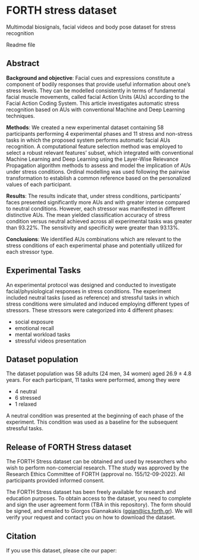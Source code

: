 # FORTH stress dataset
Multimodal biosignals, facial videos and body pose dataset for stress recognition

Readme file


## Abstract
**Background and objective**: Facial cues and expressions constitute a component of bodily responses that provide useful information
about one’s stress levels. They can be modelled consistently in terms of fundamental facial muscle movements, called facial Action
Units (AUs) according to the Facial Action Coding System. This article investigates automatic stress recognition based on AUs
with conventional Machine and Deep Learning techniques.


**Methods**: We created a new experimental dataset containing 58 participants performing 4 experimental phases and 11 stress and
non-stress tasks in which the proposed system performs automatic facial AUs recognition. A computational feature selection
method was employed to select a robust relevant features’ subset, which integrated with conventional Machine Learning and Deep
Learning using the Layer-Wise Relevance Propagation algorithm methods to assess and model the implication of AUs under stress
conditions. Ordinal modelling was used following the pairwise transformation to establish a common reference based on the
personalized values of each participant.


**Results**: The results indicate that, under stress conditions, participants’ faces presented significantly more AUs and with greater
intense compared to neutral conditions. However, each stressor was manifested in different distinctive AUs. The mean yielded
classification accuracy of stress condition versus neutral achieved across all experimental tasks was greater than 93.22%. The
sensitivity and specificity were greater than 93.13%.


**Conclusions**: We identified AUs combinations which are relevant to the stress conditions of each experimental phase and potentially
utilized for each stressor type.

## Experimental Tasks
An experimental protocol was designed and conducted to investigate facial/physiological responses in stress conditions. The experiment included neutral tasks (used as reference) and stressful tasks in which stress conditions were simulated and induced employing different types of stressors. These stressors were categorized into 4 different phases: 
*	social exposure
*	emotional recall
*	mental workload tasks
*	stressful videos presentation

## Dataset population
The dataset population was 58 adults (24 men, 34 women) aged 26.9 ± 4.8 years. For each participant, 11 tasks were performed, among they were 
*	4 neutral 
*	6 stressed 
*	1 relaxed 

A neutral condition was presented at the beginning of each phase of the experiment. This condition was used as a baseline for the subsequent stressful tasks. 

##  Release of FORTH Stress dataset
The FORTH Stress dataset can be obtained and used by researchers who wish to perform non-comercial research. TThe study was approved by the Research Ethics Committee of FORTH (approval no. 155/12-09-2022). All participants provided informed consent.

The FORTH Stress dataset has been freely available for research and education purposes. To obtain access to the dataset, you need to complete and sign the user agreement form (TBA in this repository). 
The form should be signed, and emailed to Giorgos Giannakakis  (ggian@ics.forth.gr). We will verify your request and contact you on how to download the dataset.


##  Citation
If you use this dataset, please cite our paper:


